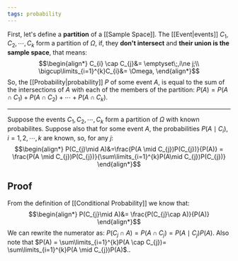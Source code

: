 ```yaml
---
tags: probability
---
```

First, let's define a **partition** of a [[Sample Space]]. The [[Event|events]] $C_{1},C_{2}, \cdots, C_{k}$ form a partition of $\Omega$, if, they **don't intersect** and **their union is the sample space**, that means:
$$\begin{align*}
C_{i} \cap C_{j}&= \emptyset\;,i\ne j;\\
\bigcup\limits_{i=1}^{k}C_{i}&= \Omega,
\end{align*}$$
So, the [[Probability|probability]] $P$ of some event $A$, is equal to the sum of the intersections of $A$ with each of the members of the partition: $P(A) = P(A\cap C_{1}) + P(A \cap C_{2}) + \cdots + P(A \cap C_{k})$.
___
Suppose the events $C_{1},C_{2}, \cdots, C_{k}$ form a partition of $\Omega$ with known probabilites. Suppose also that for some event $A$, the probabilities $P(A \mid C_{i}), \; i=1,2,\cdots,k$ are known, so, for any $j$:
$$\begin{align*}
P(C_{j}\mid A)&=\frac{P(A \mid C_{j})P(C_{j})}{P(A)} = \frac{P(A \mid C_{j})P(C_{j})}{\sum\limits_{i=1}^{k}P(A\mid C_{j})P(C_{j})}
\end{align*}$$
## Proof
From the definition of [[Conditional Probability]] we know that:
$$\begin{align*}
P(C_{j}\mid A)&= \frac{P(C_{j}\cap A)}{P(A)}
\end{align*}$$
We can rewrite the numerator as: $P(C_{j} \cap A) = P(A \cap C_{j})=P(A \mid C_{j})P(A)$.
Also note that $P(A) = \sum\limits_{i=1}^{k}P(A \cap C_{j})= \sum\limits_{i=1}^{k}P(A \mid C_{j})P(A)$..
